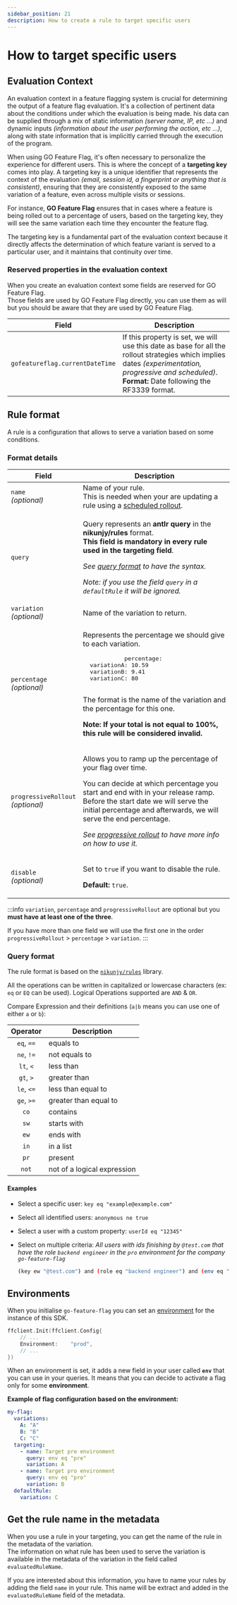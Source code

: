 ```yaml
---
sidebar_position: 21
description: How to create a rule to target specific users
---
```


# How to target specific users

## Evaluation Context
An evaluation context in a feature flagging system is crucial for determining the output of a feature flag evaluation.
It's a collection of pertinent data about the conditions under which the evaluation is being made.
his data can be supplied through a mix of static information _(server name, IP, etc ...)_ and dynamic inputs
_(information about the user performing the action, etc ...)_, along with state information that is implicitly carried 
through the execution of the program.

When using GO Feature Flag, it's often necessary to personalize the experience for different users.
This is where the concept of a **targeting key** comes into play.
A targeting key is a unique identifier that represents the context of the evaluation _(email, session id, a fingerprint or anything that is consistent)_,
ensuring that they are consistently exposed to the same variation of a feature, even across multiple visits or sessions.

For instance, **GO Feature Flag** ensures that in cases where a feature is being rolled out to a percentage of users, based on the targeting key, they will see the same variation each time they encounter the feature flag.

The targeting key is a fundamental part of the evaluation context because it directly affects the determination of which feature variant is served to a particular user, and it maintains that continuity over time.

### Reserved properties in the evaluation context 
When you create an evaluation context some fields are reserved for GO Feature Flag.  
Those fields are used by GO Feature Flag directly, you can use them as will but you should be aware that they are used by GO Feature Flag.

| Field                           | Description                                                                                                                                                                                                 |
|---------------------------------|-------------------------------------------------------------------------------------------------------------------------------------------------------------------------------------------------------------|
| `gofeatureflag.currentDateTime` | If this property is set, we will use this date as base for all the rollout strategies which implies dates _(experimentation, progressive and scheduled)_.<br/>**Format:** Date following the RF3339 format. |

## Rule format

A rule is a configuration that allows to serve a variation based on some conditions.

### Format details

<table>
  <thead>
    <tr>
      <th width="20%">Field</th>
      <th>Description</th>
    </tr>
  </thead>
  <tbody>
    <tr>
      <td><code>name</code><br/><i>(optional)</i></td>
      <td>Name of your rule.<br/>This is needed when your are updating a rule using a <a href="./rollout/scheduled">scheduled rollout</a>.</td>
    </tr>
    <tr>
      <td><code>query</code></td>
      <td>
        <p>
          Query represents an <b>antlr query</b> in the <b>nikunjy/rules</b> format.
          <br/><b>This field is mandatory in every rule used in the targeting field</b>.
        </p>
        <p><i>See <a href="#query-format">query format</a> to have the syntax.</i></p>
        <p><i>Note: if you use the field <code>query</code> in a <code>defaultRule</code> it will be ignored.</i></p>
      </td>
    </tr>
    <tr>
      <td><code>variation</code><br/><i>(optional)</i></td>
      <td>Name of the variation to return.</td>
    </tr>
    <tr>
      <td><code>percentage</code><br/><i>(optional)</i></td>
      <td>
        <p>Represents the percentage we should give to each variation.</p>
          <pre>
            percentage:<br/>  variationA: 10.59<br/>  variationB: 9.41<br/>  variationC: 80
          </pre>
        <p>The format is the name of the variation and the percentage for this one.</p>
        <p><b>Note: If your total is not equal to 100%, this rule will be considered invalid.</b></p>
      </td>
    </tr>
    <tr>
      <td><code>progressiveRollout</code><br/><i>(optional)</i></td>
      <td>
        <p>
          Allows you to ramp up the percentage of your flag over time.
        </p>
        <p>
          You can decide at which percentage you start and end with in your release ramp.
          Before the start date we will serve the initial percentage and afterwards, we will serve the end percentage.
        </p>
        <p><i>See <a href="./rollout/progressive">progressive rollout</a> to have more info on how to use it.</i></p>
      </td>
    </tr>
    <tr>
      <td><code>disable</code><br/><i>(optional)</i></td>
      <td>
        <p>Set to <code>true</code> if you want to disable the rule.</p>
        <p><b>Default:</b> <code>true</code>.</p>
      </td>
    </tr>
  </tbody>
</table>


:::info
`variation`, `percentage` and `progressiveRollout` are optional but you **must have at least one of the three**.

If you have more than one field we will use the first one in the order
`progressiveRollout` > `percentage` > `variation`.
:::

### Query format

The rule format is based on the [`nikunjy/rules`](https://github.com/nikunjy/rules) library.

All the operations can be written in capitalized or lowercase characters (ex: `eq` or `EQ` can be used).
Logical Operations supported are `AND` & `OR`.

Compare Expression and their definitions (`a|b` means you can use one of either `a` or `b`):

|  Operator  | Description                 |
|:----------:|-----------------------------|
| `eq`, `==` | equals to                   |
| `ne`, `!=` | not equals to               |
| `lt`, `<`  | less than                   |
| `gt`, `>`  | greater than                |
| `le`, `<=` | less than equal to          |
| `ge`, `>=` | greater than equal to       |
|    `co`    | contains                    |
|    `sw`    | starts with                 |
|    `ew`    | ends with                   |
|    `in`    | in a list                   |
|    `pr`    | present                     |
|   `not`    | not of a logical expression |

#### Examples

- Select a specific user: `key eq "example@example.com"`
- Select all identified users: `anonymous ne true`
- Select a user with a custom property: `userId eq "12345"`
- Select on multiple criteria:
  *All users with ids finishing by `@test.com` that have the role `backend engineer` in the `pro` environment for the
  company `go-feature-flag`*

  ```bash
  (key ew "@test.com") and (role eq "backend engineer") and (env eq "pro") and (company eq "go-feature-flag")
  ```

## Environments

When you initialise `go-feature-flag` you can set an [environment](../go_module/configuration/#option_environment) for the instance of this SDK.

```go linenums="1"
ffclient.Init(ffclient.Config{
    // ...
    Environment:    "prod",
    // ...
})
```

When an environment is set, it adds a new field in your user called **`env`** that you can use in your queries.
It means that you can decide to activate a flag only for some **environment**.

**Example of flag configuration based on the environment:**

```yaml
my-flag:
  variations:
    A: "A"
    B: "B"
    C: "C"
  targeting:
    - name: Target pre environment
      query: env eq "pre"
      variation: A
    - name: Target pro environment
      query: env eq "pro"
      variation: B
  defaultRule:
    variation: C
```

## Get the rule name in the metadata

When you use a rule in your targeting, you can get the name of the rule in the metadata of the variation.  
The information on what rule has been used to serve the variation is available in the metadata of the variation in the field called `evaluatedRuleName`.

If you are interested about this information, you have to name your rules by adding the field `name` in your rule. This name will be extract and added in the `evaluatedRuleName` field of the metadata.
